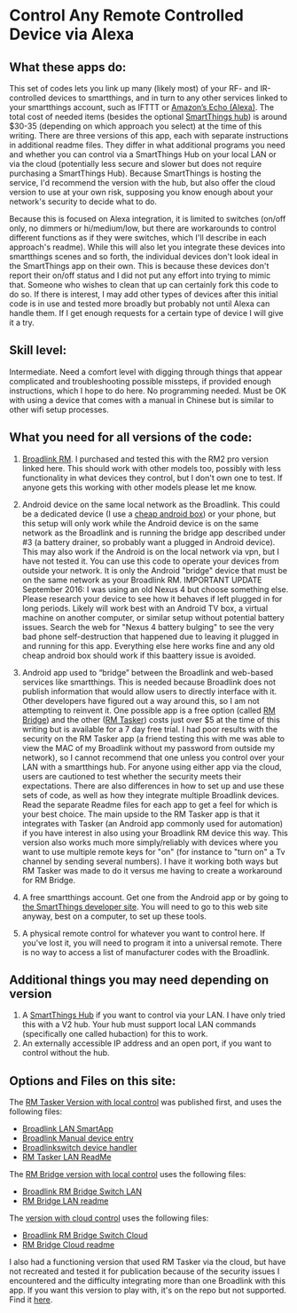 # Control Any Remote Controlled Device via Alexa

## What these apps do:
This set of codes lets you link up many (likely most) of your RF- and IR-controlled devices to smartthings, and in turn to any other services linked to your smartthings account, such as IFTTT or <a href="https://www.amazon.com/gp/product/B01DFKC2SO/ref=as_li_tl?ie=UTF8&tag=seniorhacks-20&camp=1789&creative=9325&linkCode=as2&creativeASIN=B01DFKC2SO&linkId=b5098c3137c81fa3e76527c2cbb3e7dc">Amazon’s Echo (Alexa)</a>.  The total cost of needed items (besides the optional <a href="https://www.amazon.com/gp/product/B010NZV0GE/ref=as_li_tl?ie=UTF8&tag=seniorhacks-20&camp=1789&creative=9325&linkCode=as2&creativeASIN=B010NZV0GE&linkId=2e2f17cb05709d6d0ad46dffd29baf00">SmartThings hub</a>) is around $30-35 (depending on which approach you select) at the time of this writing.  There are three versions of this app, each with separate instructions in additional readme files.  They differ in what additional programs you need and whether you can control via a SmartThings Hub on your local LAN or via the cloud (potentially less secure and slower but does not require purchasing a SmartThings Hub).  Because SmartThings is hosting the service, I'd recommend the version with the hub, but also offer the cloud version to use at your own risk, supposing you know enough about your network's security to decide what to do. 

Because this is focused on Alexa integration, it is limited to switches (on/off only, no dimmers or hi/medium/low, but there are workarounds to control different functions as if they were switches, which I'll describe in each approach's readme). While this will also let you integrate these devices into smartthings scenes and so forth, the individual devices don't look ideal in the SmartThings app on their own.  This is because these devices don't report their on/off status and I did not put any effort into trying to mimic that. Someone who wishes to clean that up can certainly fork this code to do so.  If there is interest, I may add other types of devices after this initial code is in use and tested more broadly but probably not until Alexa can handle them.  If I get enough requests for a certain type of device I will give it a try.

## Skill level: 
Intermediate. Need a comfort level with digging through things that appear complicated and troubleshooting possible missteps, if provided enough instructions, which I hope to do here. No programming needed. Must be OK with using a device that comes with a manual in Chinese but is similar to other wifi setup processes.

## What you need for all versions of the code:
1. <a href='https://www.amazon.com/gp/product/B00U5IXFGI/ref=as_li_tl?ie=UTF8&tag=seniorhacks-20&camp=1789&creative=9325&linkCode=as2&creativeASIN=B00U5IXFGI&linkId=7ccfa57ddb7763778b2af1ffa3159dcf'>Broadlink RM</a>.  I purchased and tested this with the RM2 pro version linked here. This should work with other models too, possibly with less functionality in what devices they control, but I don't own one to test.  If anyone gets this working with other models please let me know.

2.	Android device on the same local network as the Broadlink. This could be a dedicated device (I use a <a href='https://www.amazon.com/gp/product/B01LCQNWNM/ref=as_li_ss_tl?ie=UTF8&psc=1&linkCode=ll1&tag=seniorhacks-20&linkId=98ab0e13cc4bc9caa0bee166bcb8c05b'>cheap android box</a>) or your phone, but this setup will only work while the Android device is on the same network as the Broadlink and is running the bridge app described under #3 (a battery drainer, so probably want a plugged in Android device). This may also work if the Android is on the local network via vpn, but I have not tested it. You can use this code to operate your devices from outside your network.   It is only the Android "bridge" device that must be on the same network as your Broadlink RM. IMPORTANT UPDATE September 2016: I was using an old Nexus 4 but choose something else.  Please research your device to see how it behaves if left plugged in for long periods.  Likely will work best with an Android TV box, a virtual machine on another computer, or similar setup without potential battery issues.  Search the web for "Nexus 4 battery bulging" to see the very bad phone self-destruction that happened due to leaving it plugged in and running for this app.  Everything else here works fine and any old cheap android box should work if this baattery issue is avoided.

3.	Android app used to “bridge” between the Broadlink and web-based services like smartthings.  This is needed because Broadlink does not publish information that would allow users to directly interface with it.  Other developers have figured out a way around this, so I am not attempting to reinvent it.  One possible app is a free option (called <a href='https://play.google.com/store/apps/details?id=de.fun2code.android.rmbridge&hl=en'>RM Bridge</a>) and the other (<a href='https://play.google.com/store/apps/details?id=us.originally.tasker&hl=en'>RM Tasker</a>) costs just over $5 at the time of this writing but is available for a 7 day free trial.  I had poor results with the security on the RM Tasker app (a friend testing this with me was able to view the MAC of my Broadlink without my password from outside my network), so I cannot recommend that one unless you control over your LAN with a smartthings hub.  For anyone using either app via the cloud, users are cautioned to test whether the security meets their expectations.  There are also differences in how to set up and use these sets of code, as well as how they integrate multiple Broadlink devices.  Read the separate Readme files for each app to get a feel for which is your best choice.  The main upside to the RM Tasker app is that it integrates with Tasker (an Android app commonly used for automation) if you have interest in also using your Broadlink RM device this way.  This version also works much more simply/reliably with devices where you want to use multiple remote keys for "on" (for instance to "turn on" a Tv channel by sending several numbers).  I have it working both ways but RM Tasker was made to do it versus me having to create a workaround for RM Bridge.

4.	A free smartthings account.  Get one from the Android app or by going to <a href='https://graph.api.smartthings.com/'>the SmartThings developer site</a>.  You will need to go to this web site anyway, best on a computer, to set up these tools.

5.	A physical remote control for whatever you want to control here.  If you've lost it, you will need to program it into a universal remote.  There is no way to access a list of manufacturer codes with the Broadlink.
	
## Additional things you may need depending on version
1. A <a href='https://www.amazon.com/Samsung-SmartThings-F-HUB-US-2-Hub-White/dp/B010NZV0GE/ref=as_li_ss_tl?s=electronics&ie=UTF8&qid=1483756081&sr=1-1&keywords=smartthings+hub&linkCode=ll1&tag=seniorhacks-20&linkId=37c74d5cf26eadde26c3f7b6967fb86b'>SmartThings Hub</a> if you want to control via your LAN.  I have only tried this with a V2 hub.  Your hub must support local LAN commands (specifically one called hubaction) for this to work.  
2. An externally accessible IP address and an open port, if you want to control without the hub.

## Options and Files on this site:

The <a href='https://github.com/beckyricha/Broadlink-RM-SmartThings-Alexa/blob/master/RM%20Tasker%20LAN%20ReadMe.md'>RM Tasker Version with local control</a> was published first, and uses the following files:
- <a href='https://github.com/beckyricha/Broadlink-RM-SmartThings-Alexa/blob/master/Broadlink%20LAN%20SmartApp'>Broadlink LAN SmartApp</a>
- <a href='https://github.com/beckyricha/Broadlink-RM-SmartThings-Alexa/blob/master/Broadlink%20Manual%20device%20entry'>Broadlink Manual device entry</a>
- <a href='https://github.com/beckyricha/Broadlink-RM-SmartThings-Alexa/blob/master/Broadlinkswitch%20device%20handler'>Broadlinkswitch device handler</a>
- <a href='https://github.com/beckyricha/Broadlink-RM-SmartThings-Alexa/blob/master/RM%20Tasker%20LAN%20ReadMe.md'> RM Tasker LAN ReadMe </a>

The <a href='https://github.com/beckyricha/Broadlink-RM-SmartThings-Alexa/blob/Web-Site-Files/RM%20Bridge%20LAN%20Readme.html'>RM Bridge version with local control</a> uses the following files:
- <a href='https://github.com/beckyricha/Broadlink-RM-SmartThings-Alexa/blob/master/Broadlink%20RM%20Bridge%20Switch%20LAN'>Broadlink RM Bridge Switch LAN</a>
- <a href='https://github.com/beckyricha/Broadlink-RM-SmartThings-Alexa/blob/Web-Site-Files/RM%20Bridge%20LAN%20Readme.html'>RM Bridge LAN readme</a>

The <a href='https://github.com/beckyricha/Broadlink-RM-SmartThings-Alexa/blob/master/RM%20Bridge%20Switch%20Cloud'>version with cloud control</a> uses the following files:
- <a href='https://github.com/beckyricha/Broadlink-RM-SmartThings-Alexa/blob/master/RM%20Bridge%20Switch%20Cloud'>Broadlink RM Bridge Switch Cloud</a>
- <a href='https://github.com/beckyricha/Broadlink-RM-SmartThings-Alexa/blob/master/RM%20Bridge%20Switch%20Cloud'>RM Bridge Cloud readme</a>

I also had a functioning version that used RM Tasker via the cloud, but have not recreated and tested it for publication because of the security issues I encountered and the difficulty integrating more than one Broadlink with this app.  If you want this version to play with, it's on the repo but not supported.  Find it <a href='https://github.com/beckyricha/Broadlink-RM-SmartThings-Alexa/blob/master/tasker_cloud_version'>here</a>.

<script src="//z-na.amazon-adsystem.com/widgets/onejs?MarketPlace=US&adInstanceId=ae042d4b-1dc0-49c9-bdcb-c75f357c93af&storeId=seniorhacks-20"></script>

<script>
  (function(i,s,o,g,r,a,m){i['GoogleAnalyticsObject']=r;i[r]=i[r]||function(){
  (i[r].q=i[r].q||[]).push(arguments)},i[r].l=1*new Date();a=s.createElement(o),
  m=s.getElementsByTagName(o)[0];a.async=1;a.src=g;m.parentNode.insertBefore(a,m)
  })(window,document,'script','https://www.google-analytics.com/analytics.js','ga');

  ga('create', 'UA-89762317-3', 'auto');
  ga('send', 'pageview');

</script>
